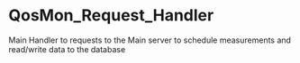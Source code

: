 # QosMon_Request_Handler
Main Handler to requests to the Main server to schedule measurements and read/write data to the database

